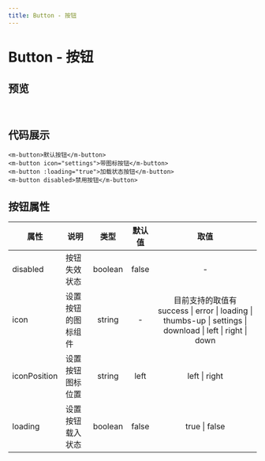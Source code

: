 ```yaml
---
title: Button - 按钮
---
```


# Button - 按钮

## 预览
<br />
<ClientOnly>
<button-demo />
</ClientOnly>

## 代码展示
```vue
<m-button>默认按钮</m-button>
<m-button icon="settings">带图标按钮</m-button>
<m-button :loading="true">加载状态按钮</m-button>
<m-button disabled>禁用按钮</m-button>
```

## 按钮属性
| 属性          | 说明            | 类型     | 默认值 | 取值           |
| ------------ | --------------- | :-----: | :---: | :-----------: |
| disabled     | 按钮失效状态      | boolean | false | -             |
| icon         | 设置按钮的图标组件 | string  | -     | 目前支持的取值有 success \| error \| loading \| thumbs-up \| settings \| download \| left \| right \| down             |
| iconPosition | 设置按钮图标位置   | string  | left  | left \| right |
| loading      | 设置按钮载入状态   | boolean | false | true \| false |

